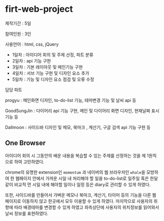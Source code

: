 # firt-web-project

제작기간 : 5일

참여인원 : 3인

사용언어 : html, css, jQuery

- 1일차 : 아이디어 회의 및 주제 선정, 파트 분류
- 2일차 : api 기능 구현
- 3일차 : 기본 레이아웃 및 메인기능 구현
- 4일차 : 서브 기능 구현 및 디자인 요소 추가
- 5일차 : 기능 및 디자인 요소 점검 및 오류 수정



담당 파트

progyu : 메인화면 디자인, to-do-list 기능, 테마변경 기능 및 날씨 api 등

GoodSungJin : 다이어리 api 기능 구현, 메인 및 다이어리 화면 디자인, 현재날짜 표시 기능 등

Dallmoon : 사이드바 디자인 및 메모, 북마크 , 계산기, 구글 검색 api 기능 구현 등

## One Browser

아이디어 회의 시 그동안의 배운 내용을 복습할 수 있는 주제를 선정하는 것을 제 1원칙으로 하여 고민하였다. 

chrome의 유명한 extension인 `momentum` 과 네이버의 웹 브라우저인 `whale`을 모방하여 한 웹페이지 안에서 가까운 시일 내 처리해야 할 일을 to-do-list로 일주일 혹은 한달 같이 비교적 먼 시일 내에 해야할 일이나 일정 등은 diary로 관리할 수 있게 하였다. 

또한, 사이드바를 만들어서 가벼운 메모나 북마크, 계산기, 타이머 등의 기능을 다른 웹 페이지로 이동하지 않고 한곳에서 모두 이용할 수 있게 하였다.
마지막으로 사용자의 취향에 따라 배경테마를 변경할 수 있게 하였고 좌측상단에 사용자의 위치정보를 읽어와서 날씨 정보를 표현하였다.
